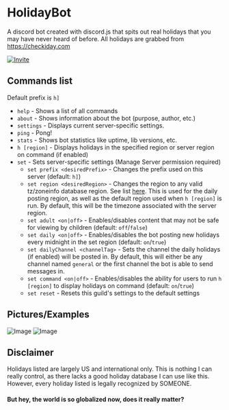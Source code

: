# HolidayBot
A discord bot created with discord.js that spits out real holidays that you may have never heard of before. All holidays are grabbed from https://checkiday.com

[![Invite](https://wildcard.yiff.church/i/ovgxbdm4.png)](https://discordapp.com/api/oauth2/authorize?client_id=504508062929911869&permissions=67456064&scope=bot)

## Commands list
Default prefix is `h]`

* `help` - Shows a list of all commands
* `about` - Shows information about the bot (purpose, author, etc.)
* `settings` - Displays current server-specific settings.
* `ping` - Pong!
* `stats` - Shows bot statistics like uptime, lib versions, etc.
* `h [region]` - Displays holidays in the specified region or server region on command (if enabled)
* `set` - Sets server-specific settings (Manage Server permission required)
    * `set prefix <desiredPrefix>` - Changes the prefix used on this server (default: `h]`)
    * `set region <desiredRegion>` - Changes the region to any valid tz/zoneinfo database region. See list [here](https://en.wikipedia.org/wiki/List_of_tz_database_time_zones). This is used for the daily posting region, as well as the default region used when `h [region]` is run. By default, this will be the timezone associated with the server region.
    * `set adult <on|off>` - Enables/disables content that may not be safe for viewing by children (default: `off`/`false`)
    * `set daily <on|off>` - Enables/disables the bot posting new holidays every midnight in the set region (default: `on`/`true`)
    * `set dailyChannel <channelTag>` - Sets the channel the daily holidays (if enabled) will be posted in. By default, this will either be any channel named `general` or the first channel the bot is able to send messages in.
    * `set command <on|off>` - Enables/disables the ability for users to run `h [region]` to display holidays on command (default: `on`/`true`)
    * `set reset` - Resets this guild's settings to the default settings


## Pictures/Examples
![Image](https://i.barkloaf.com/IswVIlmAJ.png "command")
![Image](https://i.barkloaf.com/qHLql1R6K.png "daily")


## Disclaimer
Holidays listed are largely US and international only. This is nothing I can really control, as there lacks a good holiday database I can use like this. However, every holiday listed is legally recognized by SOMEONE.
#### But hey, the world is so globalized now, does it really matter?
